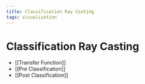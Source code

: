 ```yaml
---
title: Classification Ray Casting
tags: visualization
---
```


# Classification Ray Casting
- [[Transfer Function]]
- [[Pre Classification]]
- [[Post Classification]]






































































